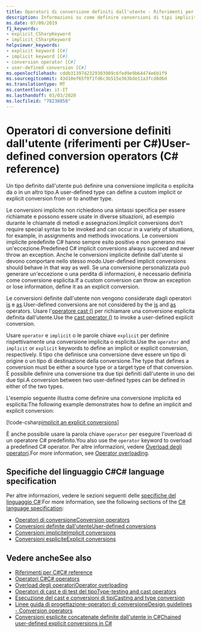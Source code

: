 ```yaml
---
title: Operatori di conversione definiti dall'utente - Riferimenti per C#
description: Informazioni su come definire conversioni di tipi impliciti ed espliciti personalizzate in C#.
ms.date: 07/09/2019
f1_keywords:
- explicit_CSharpKeyword
- implicit_CSharpKeyword
helpviewer_keywords:
- explicit keyword [C#]
- implicit keyword [C#]
- conversion operator [C#]
- user-defined conversion [C#]
ms.openlocfilehash: cddb3139742329303989c6fed9e9b64474e6b1f9
ms.sourcegitcommit: 43d10ef65f0f1fd6c3b515e363bde11a3fcd8d6d
ms.translationtype: MT
ms.contentlocale: it-IT
ms.lasthandoff: 03/03/2020
ms.locfileid: "78238858"
---
```

# <a name="user-defined-conversion-operators-c-reference"></a><span data-ttu-id="515e5-103">Operatori di conversione definiti dall'utente (riferimenti per C#)</span><span class="sxs-lookup"><span data-stu-id="515e5-103">User-defined conversion operators (C# reference)</span></span>

<span data-ttu-id="515e5-104">Un tipo definito dall'utente può definire una conversione implicita o esplicita da o in un altro tipo.</span><span class="sxs-lookup"><span data-stu-id="515e5-104">A user-defined type can define a custom implicit or explicit conversion from or to another type.</span></span>

<span data-ttu-id="515e5-105">Le conversioni implicite non richiedono una sintassi specifica per essere richiamate e possono essere usate in diverse situazioni, ad esempio durante le chiamate di metodi e assegnazioni.</span><span class="sxs-lookup"><span data-stu-id="515e5-105">Implicit conversions don't require special syntax to be invoked and can occur in a variety of situations, for example, in assignments and methods invocations.</span></span> <span data-ttu-id="515e5-106">Le conversioni implicite predefinite C# hanno sempre esito positivo e non generano mai un'eccezione.</span><span class="sxs-lookup"><span data-stu-id="515e5-106">Predefined C# implicit conversions always succeed and never throw an exception.</span></span> <span data-ttu-id="515e5-107">Anche le conversioni implicite definite dall'utente si devono comportare nello stesso modo.</span><span class="sxs-lookup"><span data-stu-id="515e5-107">User-defined implicit conversions should behave in that way as well.</span></span> <span data-ttu-id="515e5-108">Se una conversione personalizzata può generare un'eccezione o una perdita di informazioni, è necessario definirla come conversione esplicita.</span><span class="sxs-lookup"><span data-stu-id="515e5-108">If a custom conversion can throw an exception or lose information, define it as an explicit conversion.</span></span>

<span data-ttu-id="515e5-109">Le conversioni definite dall'utente non vengono considerate dagli operatori [is](type-testing-and-cast.md#is-operator) e [as](type-testing-and-cast.md#as-operator).</span><span class="sxs-lookup"><span data-stu-id="515e5-109">User-defined conversions are not considered by the [is](type-testing-and-cast.md#is-operator) and [as](type-testing-and-cast.md#as-operator) operators.</span></span> <span data-ttu-id="515e5-110">Usare l'[operatore cast ()](type-testing-and-cast.md#cast-operator-) per richiamare una conversione esplicita definita dall'utente.</span><span class="sxs-lookup"><span data-stu-id="515e5-110">Use the [cast operator ()](type-testing-and-cast.md#cast-operator-) to invoke a user-defined explicit conversion.</span></span>

<span data-ttu-id="515e5-111">Usare `operator` e `implicit` o le parole chiave `explicit` per definire rispettivamente una conversione implicita o esplicita.</span><span class="sxs-lookup"><span data-stu-id="515e5-111">Use the `operator` and `implicit` or `explicit` keywords to define an implicit or explicit conversion, respectively.</span></span> <span data-ttu-id="515e5-112">Il tipo che definisce una conversione deve essere un tipo di origine o un tipo di destinazione della conversione.</span><span class="sxs-lookup"><span data-stu-id="515e5-112">The type that defines a conversion must be either a source type or a target type of that conversion.</span></span> <span data-ttu-id="515e5-113">È possibile definire una conversione tra due tipi definiti dall'utente in uno dei due tipi.</span><span class="sxs-lookup"><span data-stu-id="515e5-113">A conversion between two user-defined types can be defined in either of the two types.</span></span>

<span data-ttu-id="515e5-114">L'esempio seguente illustra come definire una conversione implicita ed esplicita:</span><span class="sxs-lookup"><span data-stu-id="515e5-114">The following example demonstrates how to define an implicit and explicit conversion:</span></span>

[!code-csharp[implicit an explicit conversions](~/samples/snippets/csharp/language-reference/operators/UserDefinedConversions.cs)]

<span data-ttu-id="515e5-115">È anche possibile usare la parola chiave `operator` per eseguire l'overload di un operatore C# predefinito.</span><span class="sxs-lookup"><span data-stu-id="515e5-115">You also use the `operator` keyword to overload a predefined C# operator.</span></span> <span data-ttu-id="515e5-116">Per altre informazioni, vedere [Overload degli operatori](operator-overloading.md).</span><span class="sxs-lookup"><span data-stu-id="515e5-116">For more information, see [Operator overloading](operator-overloading.md).</span></span>

## <a name="c-language-specification"></a><span data-ttu-id="515e5-117">Specifiche del linguaggio C#</span><span class="sxs-lookup"><span data-stu-id="515e5-117">C# language specification</span></span>

<span data-ttu-id="515e5-118">Per altre informazioni, vedere le sezioni seguenti delle [specifiche del linguaggio C#](~/_csharplang/spec/introduction.md):</span><span class="sxs-lookup"><span data-stu-id="515e5-118">For more information, see the following sections of the [C# language specification](~/_csharplang/spec/introduction.md):</span></span>

- [<span data-ttu-id="515e5-119">Operatori di conversione</span><span class="sxs-lookup"><span data-stu-id="515e5-119">Conversion operators</span></span>](~/_csharplang/spec/classes.md#conversion-operators)
- [<span data-ttu-id="515e5-120">Conversioni definite dall'utente</span><span class="sxs-lookup"><span data-stu-id="515e5-120">User-defined conversions</span></span>](~/_csharplang/spec/conversions.md#user-defined-conversions)
- [<span data-ttu-id="515e5-121">Conversioni implicite</span><span class="sxs-lookup"><span data-stu-id="515e5-121">Implicit conversions</span></span>](~/_csharplang/spec/conversions.md#implicit-conversions)
- [<span data-ttu-id="515e5-122">Conversioni esplicite</span><span class="sxs-lookup"><span data-stu-id="515e5-122">Explicit conversions</span></span>](~/_csharplang/spec/conversions.md#explicit-conversions)

## <a name="see-also"></a><span data-ttu-id="515e5-123">Vedere anche</span><span class="sxs-lookup"><span data-stu-id="515e5-123">See also</span></span>

- [<span data-ttu-id="515e5-124">Riferimenti per C#</span><span class="sxs-lookup"><span data-stu-id="515e5-124">C# reference</span></span>](../index.md)
- [<span data-ttu-id="515e5-125">Operatori C#</span><span class="sxs-lookup"><span data-stu-id="515e5-125">C# operators</span></span>](index.md)
- [<span data-ttu-id="515e5-126">Overload degli operatori</span><span class="sxs-lookup"><span data-stu-id="515e5-126">Operator overloading</span></span>](operator-overloading.md)
- [<span data-ttu-id="515e5-127">Operatori di cast e di test del tipo</span><span class="sxs-lookup"><span data-stu-id="515e5-127">Type-testing and cast operators</span></span>](type-testing-and-cast.md)
- [<span data-ttu-id="515e5-128">Esecuzione del cast e conversioni di tipi</span><span class="sxs-lookup"><span data-stu-id="515e5-128">Casting and type conversion</span></span>](../../programming-guide/types/casting-and-type-conversions.md)
- [<span data-ttu-id="515e5-129">Linee guida di progettazione-operatori di conversione</span><span class="sxs-lookup"><span data-stu-id="515e5-129">Design guidelines - Conversion operators</span></span>](../../../standard/design-guidelines/operator-overloads.md#conversion-operators)
- [<span data-ttu-id="515e5-130">Conversioni esplicite concatenate definite dall'utente in C#</span><span class="sxs-lookup"><span data-stu-id="515e5-130">Chained user-defined explicit conversions in C#</span></span>](https://docs.microsoft.com/archive/blogs/ericlippert/chained-user-defined-explicit-conversions-in-c)
